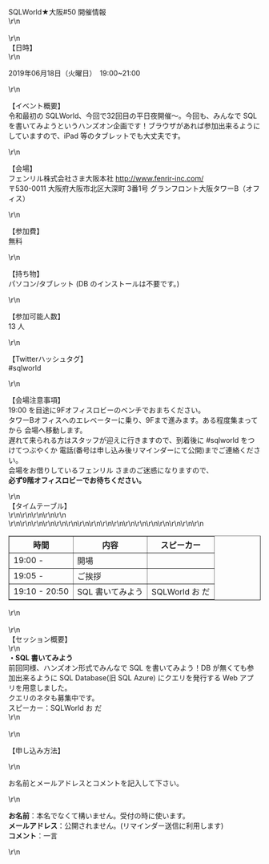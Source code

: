 <div>SQLWorld★大阪#50 開催情報</div>\r\n<div>&nbsp;</div>\r\n<div><span>【日時】</span></div>\r\n<p>2019年06月18日（火曜日）　19:00~21:00
</p>\r\n<p>【イベント概要】<br />令和最初の SQLWorld、今回で32回目の平日夜開催～。今回も、みんなで SQL を書いてみようというハンズオン企画です！ブラウザがあれば参加出来るようにしていますので、iPad
    等のタブレットでも大丈夫です。</p>\r\n<p>【会場】<br />フェンリル株式会社さま大阪本社&nbsp;<a
        href=\"http://www.fenrir-inc.com/\">http://www.fenrir-inc.com/</a><br />〒530-0011 大阪府大阪市北区大深町 3番1号
    グランフロント大阪タワーB（オフィス）</p>\r\n<p>【参加費】<br />無料</p>\r\n<p>【持ち物】<br />パソコン/タブレット (DB のインストールは不要です。)</p>\r\n<p>
    【参加可能人数】<br />13 人</p>\r\n<p>【Twitterハッシュタグ】<br />#sqlworld</p>\r\n<p>【会場注意事項】<br />19:00
    を目途に9Fオフィスロビーのベンチでおまちください。<br />タワーBオフィスへのエレベーターに乗り、9Fまで進みます。ある程度集まってから 会場へ移動します。<br />遅れて来られる方はスタッフが迎えに行きますので、到着後に
    #sqlworld をつけてつぶやくか 電話(番号は申し込み後リマインダーにて公開)までご連絡ください。<br />会場をお借りしているフェンリル
    さまのご迷惑になりますので、<br /><span><strong>必ず9階オフィスロビーでお待ちください。</strong></span></p>\r\n<div>【タイムテーブル】</div>\r\n<table
    border=\"1\">\r\n<tbody>\r\n<tr>\r\n<th>時間</th>
            <th>内容</th>
            <th>スピーカー</th>\r\n
        </tr>\r\n<tr>\r\n<td>19:00 -</td>\r\n<td>開場</td>\r\n<td>&nbsp;</td>\r\n</tr>\r\n<tr>\r\n<td>19:05 -</td>\r\n<td>
                ご挨拶</td>\r\n<td>&nbsp;</td>\r\n</tr>\r\n<tr>\r\n<td>19:10 - 20:50</td>\r\n<td>SQL 書いてみよう</td>\r\n<td>
                SQLWorld お だ</td>\r\n</tr>\r\n</tbody>\r\n</table>\r\n<div>&nbsp;</div>\r\n<div>【セッション概要】</div>\r\n<div>
    <strong>・SQL 書いてみよう</strong><br />前回同様、ハンズオン形式でみんなで SQL を書いてみよう！DB が無くても参加出来るように SQL Database(旧 SQL Azure) にクエリを発行する
    Web アプリを用意しました。<br />クエリのネタも募集中です。<br />スピーカー：SQLWorld お だ</div>\r\n<div>&nbsp;</div>\r\n<p>【申し込み方法】</p>\r\n<p>
    お名前とメールアドレスとコメントを記入して下さい。</p>\r\n<p>
    <strong>お名前</strong>：本名でなくて構いません。受付の時に使います。<br /><strong>メールアドレス</strong>：公開されません。(リマインダー送信に利用します)<br /><strong>コメント</strong>：一言
</p>\r\n<p>&nbsp;</p>